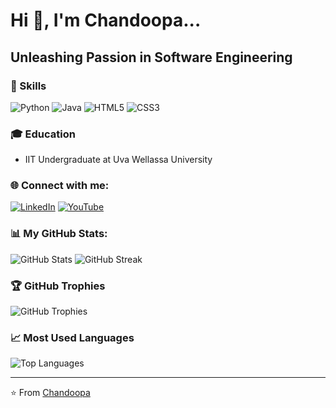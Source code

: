 # Hi 👋, I'm Chandoopa...

## Unleashing Passion in Software Engineering

### 🚀 Skills
![Python](https://img.shields.io/badge/-Python-3776AB?style=flat&logo=python&logoColor=white)
![Java](https://img.shields.io/badge/-Java-007396?style=flat&logo=java&logoColor=white)
![HTML5](https://img.shields.io/badge/-HTML5-E34F26?style=flat&logo=html5&logoColor=white)
![CSS3](https://img.shields.io/badge/-CSS3-1572B6?style=flat&logo=css3&logoColor=white)

### 🎓 Education
- IIT Undergraduate at Uva Wellassa University

### 🌐 Connect with me:
[![LinkedIn](https://img.shields.io/badge/-LinkedIn-0077B5?style=flat&logo=linkedin&logoColor=white)](Your-LinkedIn-URL)
[![YouTube](https://img.shields.io/badge/-YouTube-FF0000?style=flat&logo=youtube&logoColor=white)](Your-YouTube-URL)

### 📊 My GitHub Stats:
![GitHub Stats](https://github-readme-stats.vercel.app/api?username=your-username&show_icons=true&theme=dark)
![GitHub Streak](https://github-readme-streak-stats.herokuapp.com/?user=your-username&theme=dark)

### 🏆 GitHub Trophies
![GitHub Trophies](https://github-profile-trophy.vercel.app/?username=your-username&theme=darkhub)

### 📈 Most Used Languages
![Top Languages](https://github-readme-stats.vercel.app/api/top-langs/?username=your-username&layout=compact&theme=dark)

---
⭐️ From [Chandoopa](https://github.com/your-username)
